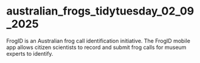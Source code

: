 # australian_frogs_tidytuesday_02_09_2025
FrogID is an Australian frog call identification initiative. The FrogID mobile app allows citizen scientists to record and submit frog calls for museum experts to identify.
